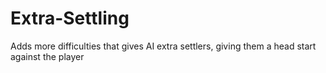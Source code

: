 # Extra-Settling
Adds more difficulties that gives AI extra settlers,
giving them a head start against the player
